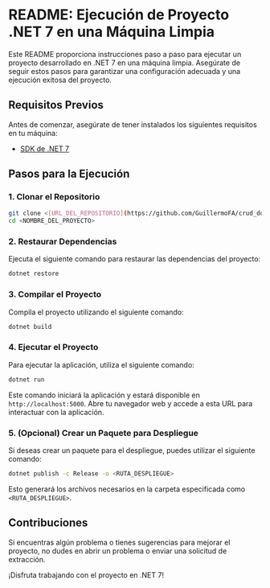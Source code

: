 # README: Ejecución de Proyecto .NET 7 en una Máquina Limpia

Este README proporciona instrucciones paso a paso para ejecutar un proyecto desarrollado en .NET 7 en una máquina limpia. Asegúrate de seguir estos pasos para garantizar una configuración adecuada y una ejecución exitosa del proyecto.

## Requisitos Previos
Antes de comenzar, asegúrate de tener instalados los siguientes requisitos en tu máquina:

- [SDK de .NET 7](https://dotnet.microsoft.com/download/dotnet/7.0)

## Pasos para la Ejecución

### 1. Clonar el Repositorio
```bash
git clone <[URL_DEL_REPOSITORIO](https://github.com/GuillermoFA/crud_dotnet)>
cd <NOMBRE_DEL_PROYECTO>
```

### 2. Restaurar Dependencias
Ejecuta el siguiente comando para restaurar las dependencias del proyecto:
```bash
dotnet restore
```

### 3. Compilar el Proyecto
Compila el proyecto utilizando el siguiente comando:
```bash
dotnet build
```

### 4. Ejecutar el Proyecto
Para ejecutar la aplicación, utiliza el siguiente comando:
```bash
dotnet run
```

Este comando iniciará la aplicación y estará disponible en `http://localhost:5000`. Abre tu navegador web y accede a esta URL para interactuar con la aplicación.

### 5. (Opcional) Crear un Paquete para Despliegue
Si deseas crear un paquete para el despliegue, puedes utilizar el siguiente comando:
```bash
dotnet publish -c Release -o <RUTA_DESPLIEGUE>
```
Esto generará los archivos necesarios en la carpeta especificada como `<RUTA_DESPLIEGUE>`.

## Contribuciones
Si encuentras algún problema o tienes sugerencias para mejorar el proyecto, no dudes en abrir un problema o enviar una solicitud de extracción.

¡Disfruta trabajando con el proyecto en .NET 7!
